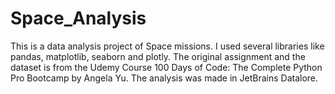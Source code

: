 # Space_Analysis
This is a data analysis project of Space missions.
I used several libraries like pandas, matplotlib, seaborn and plotly.
The original assignment and the dataset is from the Udemy Course 100 Days of Code: The Complete Python Pro Bootcamp by Angela Yu.
The analysis was made in JetBrains Datalore.


